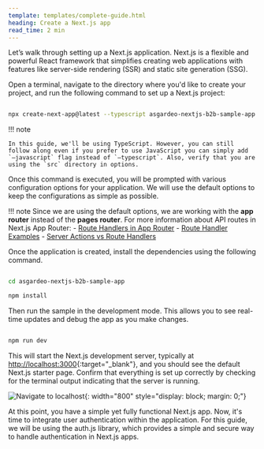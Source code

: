 ```yaml
---
template: templates/complete-guide.html
heading: Create a Next.js app
read_time: 2 min
---
```


Let’s walk through setting up a Next.js application. Next.js is a flexible and powerful React framework that simplifies creating web applications with features like server-side rendering (SSR) and static site generation (SSG). 

Open a terminal, navigate to the directory where you'd like to create your project, and run the following command to set up a Next.js project:

```bash

npx create-next-app@latest --typescript asgardeo-nextjs-b2b-sample-app

```

!!! note

    In this guide, we'll be using TypeScript. However, you can still follow along even if you prefer to use JavaScript you can simply add `–javascript` flag instead of `–typescript`. Also, verify that you are using the `src` directory in options.

Once this command is executed, you will be prompted with various configuration options for your application. We will use the default options to keep the configurations as simple as possible.

!!! note
    Since we are using the default options, we are working with the **app router** instead of the **pages router**.
    For more information about API routes in Next.js App Router:
    - [Route Handlers in App Router](https://nextjs.org/docs/app/building-your-application/routing/route-handlers)
    - [Route Handler Examples](https://github.com/vercel/next.js/tree/canary/examples/app-dir-route-handlers)
    - [Server Actions vs Route Handlers](https://nextjs.org/docs/app/building-your-application/data-fetching/forms-and-mutations#when-to-use-server-actions-vs-route-handlers)

Once the application is created, install the dependencies using the following command.

```bash

cd asgardeo-nextjs-b2b-sample-app

npm install
```

Then run the sample in the development mode. This allows you to see real-time updates and debug the app as you make changes.

```bash

npm run dev

```

This will start the Next.js development server, typically at [http://localhost:3000](http://localhost:3000){:target="_blank"}, and you should see the default Next.js starter page. Confirm that everything is set up correctly by checking for the terminal output indicating that the server is running.

![Navigate to localhost]({{base_path}}/complete-guides/nextjs-b2b/assets/img/image10.png){: width="800" style="display: block; margin: 0;"}

At this point, you have a simple yet fully functional Next.js app. Now, it's time to integrate user authentication within the application. For this guide, we will be using the auth.js library, which provides a simple and secure way to handle authentication in Next.js apps.  

